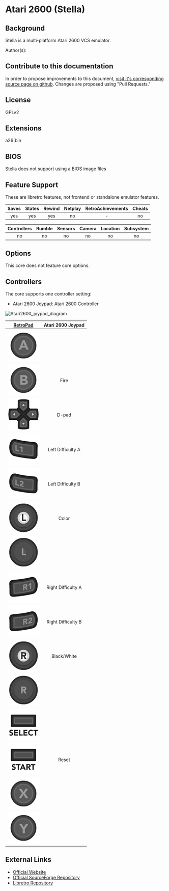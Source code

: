 # Atari 2600 (Stella)

## Background

Stella is a multi-platform Atari 2600 VCS emulator.

Author(s):

## Contribute to this documentation

In order to propose improvements to this document, [visit it's corresponding source page on github](https://github.com/libretro/docs/tree/master/docs/library/Stella.md). Changes are proposed using "Pull Requests."

## License

GPLv2

## Extensions

a26|bin

## BIOS

Stella does not support using a BIOS image files

## Feature Support

These are libretro features, not frontend or standalone emulator features.

| Saves | States      | Rewind | Netplay | RetroAchievements | Cheats |
|:-----:|:-----------:|:------:|:-------:|:-----------------:|:------:|
|  yes  |   yes       | yes    |  no     |        -          |  no    |

| Controllers     | Rumble | Sensors | Camera | Location | Subsystem     |
|:---------------:|:------:|:-------:|:------:|:--------:|:-------------:|
|        no       |  no    |   no    |  no    |   no     |      no       |

## Options

This core does not feature core options.

## Controllers

The core supports one controller setting:

* Atari 2600 Joypad: Atari 2600 Controller

![Atari2600_joypad_diagram](https://cloud.githubusercontent.com/assets/10035308/8237960/02aa13fc-15b0-11e5-92c2-311e8960883b.png)

|                      [RetroPad](RetroPad)                      |   Atari 2600 Joypad   |
|:--------------------------------------------------------------:|:--------------:|
|        ![RetroPad_A](images/RetroPad/Retro_A_Round.png)        |                |
|        ![RetroPad_B](images/RetroPad/Retro_B_Round.png)        |      Fire      |
|        ![RetroPad_Dpad](images/RetroPad/Retro_Dpad.png)        |      D-pad     |
|          ![RetroPad_L1](images/RetroPad/Retro_L1.png)          |Left Difficulty A|
|          ![RetroPad_L2](images/RetroPad/Retro_L2.png)          |Left Difficulty B|
|          ![RetroPad_L3](images/RetroPad/Retro_L3.png)          |      Color     |
|  ![RetroPad_Left_Stick](images/RetroPad/Retro_Left_Stick.png)  |                |
|          ![RetroPad_R1](images/RetroPad/Retro_R1.png)          |Right Difficulty A|
|          ![RetroPad_R2](images/RetroPad/Retro_R2.png)          |Right Difficulty B|
|          ![RetroPad_R3](images/RetroPad/Retro_R3.png)          |  Black/White   |
| ![RetroPad_Right_Stick](images/RetroPad/Retro_Right_Stick.png) |                |
|      ![RetroPad_Select](images/RetroPad/Retro_Select.png)      |                |
|       ![RetroPad_Start](images/RetroPad/Retro_Start.png)       |      Reset     |
|        ![RetroPad_X](images/RetroPad/Retro_X_Round.png)        |                |
|        ![RetroPad_Y](images/RetroPad/Retro_Y_Round.png)        |                |

## External Links

* [Official Website](http://stella.sourceforge.net/)
* [Official SourceForge Repository](http://sourceforge.net/projects/stella/)
* [Libretro Repository](https://github.com/libretro/stella-libretro)
